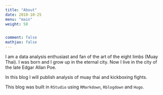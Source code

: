 ```yaml
---
title: "About"
date: 2018-10-25
menu: "main"
weight: 50


comment: false
mathjax: false
---
```


I am a data analysis enthusiast and fan of the art of the eight limbs (Muay Thai). I was born and I grow up in the eternal city. Now I live in the city of the late Edgar Allan Poe. 

In this blog I will publish analysis of muay thai and kickboxing fights.

This blog was built in `RStudio` using `RMarkdown`, `Rblogdown` and `Hugo`.



